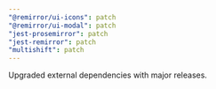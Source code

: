 ```yaml
---
"@remirror/ui-icons": patch
"@remirror/ui-modal": patch
"jest-prosemirror": patch
"jest-remirror": patch
"multishift": patch
---
```


Upgraded external dependencies with major releases.
